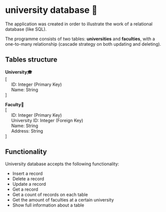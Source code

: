 # university database :book:

The application was created in order to illustrate the work of a relational database (like SQL).

The programme consists of two tables: **universities** and **faculties**, with a one-to-many relationship (cascade strategy on both updating and deleting).

## Tables structure
**University**:mortar_board:<br />
[<br />
  &nbsp;&nbsp;&nbsp;&nbsp;&nbsp;ID: Integer (Primary Key)<br />
  &nbsp;&nbsp;&nbsp;&nbsp;&nbsp;Name: String<br />
]<br />

**Faculty**:school:<br />
[<br />
  &nbsp;&nbsp;&nbsp;&nbsp;&nbsp;ID: Integer (Primary Key)<br />
  &nbsp;&nbsp;&nbsp;&nbsp;&nbsp;University ID: Integer (Foreign Key)<br />
  &nbsp;&nbsp;&nbsp;&nbsp;&nbsp;Name: String<br />
  &nbsp;&nbsp;&nbsp;&nbsp;&nbsp;Address: String<br />
]<br />

## Functionality
University database accepts the following functionality:
* Insert a record
* Delete a record
* Update a record
* Get a record
* Get a count of records on each table
* Get the amount of faculties at a certain university
* Show full information about a table
